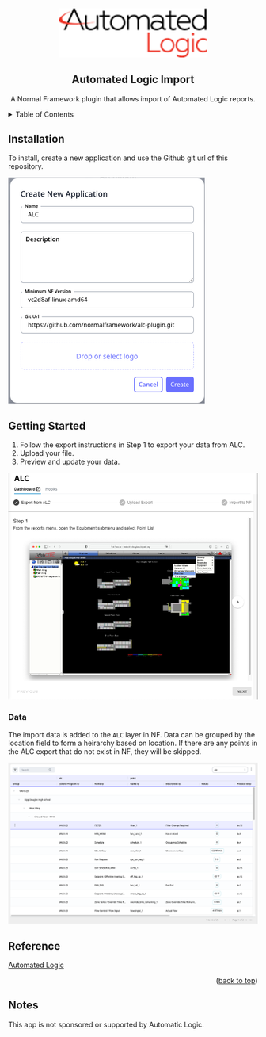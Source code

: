 <a name="readme-top"></a>

<br />
<div align="center">
  <a href="https://github.com/normalframework/alc-plugin">
    <img src="logo.png" alt="Logo" width="300">
  </a>

  <h2 align="center">Automated Logic Import</h3>
  <p align="center">
    A Normal Framework plugin that allows import of Automated Logic reports.
  </p>
</div>


<!-- TABLE OF CONTENTS -->
<details>
  <summary>Table of Contents</summary>
  <ol>
    <li>
      <a href="#installation">Installation</a>
    </li>
    <li><a href="#getting-started">Getting Started</a></li>
    <li><a href="#data">Data</a></li>
    <li><a href="#reference">Reference</a></li>
  </ol>
</details>

## Installation

To install, create a new application and use the Github git url of this repository.

![Install][install-screenshot]


## Getting Started

1. Follow the export instructions in Step 1 to export your data from ALC.
2. Upload your file.
3. Preview and update your data.

![AppScreenshot][app-screenshot]

### Data

The import data is added to the `ALC` layer in NF. Data can be grouped by the location field to form a heirarchy based on location. If there are any points in the ALC export that do not exist in NF, they will be skipped.

![Data][data-example]

## Reference

[Automated Logic](https://www.automatedlogic.com/)

<p align="right">(<a href="#readme-top">back to top</a>)</p>

[data-example]: images/data-example.png
[app-screenshot]: images/app-screenshot.png
[point-selection-screenshot]: images/point-selection.png
[install-screenshot]: images/install-screenshot.png
[runs-menu-screenshot]: images/runs-menu.png
[time-series-screenshot]: images/time-series.png

## Notes

This app is not sponsored or supported by Automatic Logic.
